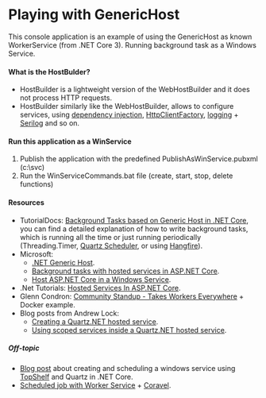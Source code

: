 # Playing with GenericHost
This console application is an example of using the GenericHost as known WorkerService (from .NET Core 3). Running background task as a Windows Service.

#### What is the HostBulder?

- HostBuilder is a lightweight version of the WebHostBuilder and it does not process HTTP requests.
- HostBuilder similarly like the WebHostBuilder, allows to configure services, using [dependency injection](https://docs.microsoft.com/en-ie/aspnet/core/fundamentals/dependency-injection?view=aspnetcore-2.2), [HttpClientFactory](https://docs.microsoft.com/en-ie/aspnet/core/fundamentals/http-requests?view=aspnetcore-2.2), [logging](https://docs.microsoft.com/en-ie/aspnet/core/fundamentals/logging/?view=aspnetcore-2.2) + [Serilog](https://github.com/serilog/serilog-extensions-hosting) and so on.

#### Run this application as a WinService

1. Publish the application with the predefined PublishAsWinService.pubxml (c:\svc)
2. Run the WinServiceCommands.bat file (create, start, stop, delete functions)

#### Resources

- TutorialDocs: [Background Tasks based on Generic Host in .NET Core](https://www.tutorialdocs.com/article/dotnet-generic-host.html), you can find a detailed explanation of how to write background tasks, which is running all the time or just running periodically (Threading.Timer, [Quartz Scheduler](https://www.quartz-scheduler.net/), or using [Hangfire](https://www.hangfire.io)).
- Microsoft:
  - [.NET Generic Host](https://docs.microsoft.com/en-ie/aspnet/core/fundamentals/host/generic-host?view=aspnetcore-2.2).
  - [Background tasks with hosted services in ASP.NET Core](https://docs.microsoft.com/en-ie/aspnet/core/fundamentals/host/hosted-services?view=aspnetcore-2.2).
  - [Host ASP.NET Core in a Windows Service](https://docs.microsoft.com/en-us/aspnet/core/host-and-deploy/windows-service?view=aspnetcore-2.2).
- .Net Tutorials: [Hosted Services In ASP.NET Core](https://dotnetcoretutorials.com/2019/01/13/hosted-services-in-asp-net-core).
- Glenn Condron: [Community Standup - Takes Workers Everywhere](https://www.youtube.com/watch?v=5AEqA035o5I&feature=youtu.be&t=1709) + Docker example.
- Blog posts from Andrew Lock:
  - [Creating a Quartz.NET hosted service](https://andrewlock.net/creating-a-quartz-net-hosted-service-with-asp-net-core/).
  - [Using scoped services inside a Quartz.NET hosted service](https://andrewlock.net/using-scoped-services-inside-a-quartz-net-hosted-service-with-asp-net-core/).

##### Off-topic
- [Blog post](https://medium.com/cheranga/creating-and-scheduling-a-windows-service-using-topshelf-and-quartz-in-net-core-aae68b8390c) about creating and scheduling a windows service using [TopShelf](http://topshelf-project.com/) and Quartz in .NET Core.
- [Scheduled job with Worker Service](https://dev.to/jamesmh/building-a-net-core-scheduled-job-worker-service-376h) + [Coravel](https://github.com/jamesmh/coravel).
